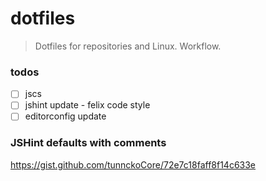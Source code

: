 # dotfiles
> Dotfiles for repositories and Linux. Workflow.

### todos
- [ ] jscs
- [ ] jshint update - felix code style
- [ ] editorconfig update

### JSHint defaults with comments
https://gist.github.com/tunnckoCore/72e7c18faff8f14c633e